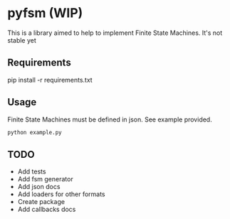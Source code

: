 # pyfsm (WIP)

This is a library aimed to help to implement Finite State Machines. It's not stable yet

## Requirements
pip install -r requirements.txt


## Usage
Finite State Machines must be defined in json. See example provided.
```python
python example.py
```
## TODO

- Add tests
- Add fsm generator
- Add json docs
- Add loaders for other formats
- Create package
- Add callbacks docs